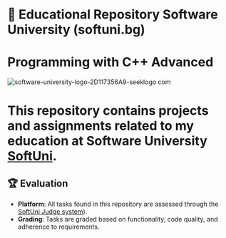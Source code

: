 # 📘 Educational Repository Software University (softuni.bg)
# Programming with C++ Advanced

![software-university-logo-2D117356A9-seeklogo com](https://github.com/svetlanasieber/Cpp_Advanced/assets/135451084/4c3c791e-c77d-4e81-b779-9b176dc96a44)




# This repository contains projects and assignments related to my education at Software University [**SoftUni**](https://softuni.bg/).




## 🏆 Evaluation

- **Platform**: All tasks found in this repository are assessed through the [SoftUni Judge system](https://judge.softuni.org/)).
- **Grading**: Tasks are graded based on functionality, code quality, and adherence to requirements.
